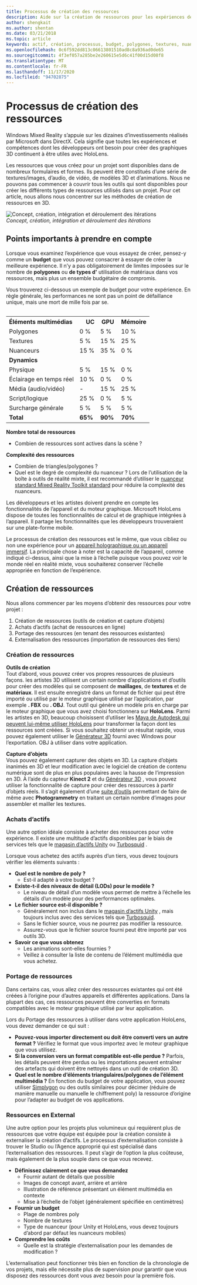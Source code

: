 ```yaml
---
title: Processus de création des ressources
description: Aide sur la création de ressources pour les expériences de réalité mixte.
author: shengkait
ms.author: shentan
ms.date: 03/21/2018
ms.topic: article
keywords: actif, création, processus, budget, polygones, textures, nuanceurs, performances, casque de réalité mixte, casque de réalité mixte, casque de réalité virtuelle, HoloLens, MRTK, kit de ressources de réalité mixte, ressources
ms.openlocfilehash: 0c6f592dd813c06613801510ad8c8a936ad0de65
ms.sourcegitcommit: 4f3ef057a285be2e260615e5d6c41f00d15d08f8
ms.translationtype: MT
ms.contentlocale: fr-FR
ms.lasthandoff: 11/17/2020
ms.locfileid: "94702875"
---
```

# <a name="asset-creation-process"></a>Processus de création des ressources

Windows Mixed Reality s’appuie sur les dizaines d’investissements réalisés par Microsoft dans DirectX. Cela signifie que toutes les expériences et compétences dont les développeurs ont besoin pour créer des graphiques 3D continuent à être utiles avec HoloLens.

Les ressources que vous créez pour un projet sont disponibles dans de nombreux formulaires et formes. Ils peuvent être constitués d’une série de textures/images, d’audio, de vidéo, de modèles 3D et d’animations. Nous ne pouvons pas commencer à couvrir tous les outils qui sont disponibles pour créer les différents types de ressources utilisés dans un projet. Pour cet article, nous allons nous concentrer sur les méthodes de création de ressources en 3D.

![Concept, création, intégration et déroulement des itérations](images/concept-creation-integration-iteration-flow-640px.jpg)<br>
*Concept, création, intégration et déroulement des itérations*

## <a name="things-to-consider"></a>Points importants à prendre en compte

Lorsque vous examinez l’expérience que vous essayez de créer, pensez-y comme un **budget** que vous pouvez consacrer à essayer de créer la meilleure expérience. Il n’y a pas obligatoirement de limites imposées sur le nombre de **polygones** ou **de types d'** utilisation de matériaux dans vos ressources, mais plus un ensemble budgétaire de compromis.

Vous trouverez ci-dessous un exemple de budget pour votre expérience. En règle générale, les performances ne sont pas un point de défaillance unique, mais une mort de mille fois par se.
<br>

<table style="float:right; margin-left: 10px;">
<tr>
<th style="text-align:left;"><b>Éléments multimédias</b></th><th style="text-align:right;"> UC</th><th> GPU</th><th> Mémoire</th>
</tr><tr>
<td> Polygones</td><td> 0 %</td><td> 5 %</td><td> 10 %</td>
</tr><tr>
<td> Textures</td><td> 5 %</td><td> 15 %</td><td>25 %</td>
</tr><tr>
<td> Nuanceurs</td><td> 15 %</td><td> 35 %</td><td> 0 %</td>
</tr><tr>
<td> <b>Dynamics</b></td><td></td><td></td><td></td>
</tr><tr>
<td> Physique</td><td> 5 %</td><td> 15 %</td><td> 0 %</td>
</tr><tr>
<td> Éclairage en temps réel</td><td> 10 %</td><td> 0 %</td><td> 0 %</td>
</tr><tr>
<td> Média (audio/vidéo)</td><td> -</td><td> 15 %</td><td> 25 %</td>
</tr><tr>
<td> Script/logique</td><td> 25 %</td><td> 0 %</td><td> 5 %</td>
</tr><tr>
<td> Surcharge générale</td><td> 5 %</td><td> 5 %</td><td> 5 %</td>
</tr><tr>
<td> <b>Total</b></td><td> <b>65%</b></td><td> <b>90%</b></td><td> <b>70%</b></td>
</tr>
</table>

**Nombre total de ressources**
* Combien de ressources sont actives dans la scène ?

**Complexité des ressources**
* Combien de triangles/polygones ?
* Quel est le degré de complexité du nuanceur ? Lors de l’utilisation de la boîte à outils de réalité mixte, il est recommandé d’utiliser le [nuanceur standard Mixed Reality Toolkit standard](https://github.com/microsoft/MixedRealityToolkit-Unity/blob/mrtk_release/Documentation/README_MRTKStandardShader.md) pour réduire la complexité des nuanceurs.

Les développeurs et les artistes doivent prendre en compte les fonctionnalités de l’appareil et du moteur graphique. Microsoft HoloLens dispose de toutes les fonctionnalités de calcul et de graphique intégrées à l’appareil. Il partage les fonctionnalités que les développeurs trouveraient sur une plate-forme mobile.

Le processus de création des ressources est le même, que vous cibliez ou non une expérience pour un [appareil holographique ou un appareil immersif](../discover/mixed-reality.md#the-mixed-reality-spectrum). La principale chose à noter est la capacité de l’appareil, comme indiqué ci-dessus, ainsi que la mise à l’échelle puisque vous pouvez voir le monde réel en réalité mixte, vous souhaiterez conserver l’échelle appropriée en fonction de l’expérience.

## <a name="authoring-assets"></a>Création de ressources

Nous allons commencer par les moyens d’obtenir des ressources pour votre projet :
1. Création de ressources (outils de création et capture d’objets)
2. Achats d’actifs (achat de ressources en ligne)
3. Portage des ressources (en tenant des ressources existantes)
4. Externalisation des ressources (importation de ressources des tiers)

### <a name="creating-assets"></a>Création de ressources

**Outils de création**<br>
Tout d’abord, vous pouvez créer vos propres ressources de plusieurs façons. les artistes 3D utilisent un certain nombre d’applications et d’outils pour créer des modèles qui se composent de **maillages**, de **textures** et de **matériaux**. Il est ensuite enregistré dans un format de fichier qui peut être importé ou utilisé par le moteur graphique utilisé par l’application, par exemple **. FBX** ou **. OBJ**. Tout outil qui génère un modèle pris en charge par le moteur graphique que vous avez choisi fonctionnera sur **HoloLens**. Parmi les artistes en 3D, beaucoup choisissent d’utiliser les [Maya de Autodesk qui peuvent lui-même utiliser HoloLens](https://www.youtube.com/watch?v=q0K3n0Gf8mA) pour transformer la façon dont les ressources sont créées. Si vous souhaitez obtenir un résultat rapide, vous pouvez également utiliser le [Générateur 3D](https://developer.microsoft.com/windows/hardware/3d-print/3d-builder-resources) fourni avec Windows pour l’exportation. OBJ à utiliser dans votre application.

**Capture d’objets**<br>
Vous pouvez également capturer des objets en 3D. La capture d’objets inanimés en 3D et leur modification avec le logiciel de création de contenu numérique sont de plus en plus populaires avec la hausse de l’impression en 3D. À l’aide du capteur **Kinect 2** et du [Générateur 3D](https://developer.microsoft.com/windows/hardware/3d-print/3d-builder-resources) , vous pouvez utiliser la fonctionnalité de capture pour créer des ressources à partir d’objets réels. Il s’agit également d’une [suite d’outils](https://en.wikipedia.org/wiki/Comparison_of_photogrammetry_software) permettant de faire de même avec **Photogrammetry** en traitant un certain nombre d’images pour assembler et mailler les textures.

### <a name="purchasing-assets"></a>Achats d’actifs

Une autre option idéale consiste à acheter des ressources pour votre expérience. Il existe une multitude d’actifs disponibles par le biais de services tels que le [magasin d’actifs Unity](https://www.assetstore.unity3d.com/) ou [Turbosquid](https://www.turbosquid.com/) .

Lorsque vous achetez des actifs auprès d’un tiers, vous devez toujours vérifier les éléments suivants :
* **Quel est le nombre de poly ?**
  * Est-il adapté à votre budget ?
* **Existe-t-il des niveaux de détail (LODs) pour le modèle ?**
  * Le niveau de détail d’un modèle vous permet de mettre à l’échelle les détails d’un modèle pour des performances optimales.
* **Le fichier source est-il disponible ?**
  * Généralement non inclus dans le [magasin d’actifs Unity](https://www.assetstore.unity3d.com/) , mais toujours inclus avec des services tels que [Turbosquid](https://www.turbosquid.com/).
  * Sans le fichier source, vous ne pourrez pas modifier la ressource.
  * Assurez-vous que le fichier source fourni peut être importé par vos outils 3D.
* **Savoir ce que vous obtenez**
  * Les animations sont-elles fournies ?
  * Veillez à consulter la liste de contenu de l’élément multimédia que vous achetez.

### <a name="porting-assets"></a>Portage de ressources

Dans certains cas, vous allez créer des ressources existantes qui ont été créées à l’origine pour d’autres appareils et différentes applications. Dans la plupart des cas, ces ressources peuvent être converties en formats compatibles avec le moteur graphique utilisé par leur application.

Lors du Portage des ressources à utiliser dans votre application HoloLens, vous devez demander ce qui suit :
* **Pouvez-vous importer directement ou doit être converti vers un autre format ?** Vérifiez le format que vous importez avec le moteur graphique que vous utilisez.
* **Si la conversion vers un format compatible est-elle perdue ?** Parfois, les détails peuvent être perdus ou les importations peuvent entraîner des artefacts qui doivent être nettoyés dans un outil de création 3D.
* **Quel est le nombre d’éléments triangulaires/polygones de l’élément multimédia ?** En fonction du budget de votre application, vous pouvez utiliser [Simplygon](https://www.simplygon.com/) ou des outils similaires pour décimer (réduire de manière manuelle ou manuelle le chiffrement poly) la ressource d’origine pour l’adapter au budget de vos applications.

### <a name="outsourcing-assets"></a>Ressources en External

Une autre option pour les projets plus volumineux qui requièrent plus de ressources que votre équipe est équipée pour la création consiste à externaliser la création d’actifs. Le processus d’externalisation consiste à trouver le Studio ou l’Agence approprié qui est spécialisé dans l’externalisation des ressources. Il peut s’agir de l’option la plus coûteuse, mais également de la plus souple dans ce que vous recevez.
* **Définissez clairement ce que vous demandez**
  * Fournir autant de détails que possible
  * Images de concept avant, arrière et arrière
  * Illustration de référence présentant un élément multimédia en contexte
  * Mise à l’échelle de l’objet (généralement spécifiée en centimètres)
* **Fournir un budget**
  * Plage de nombres poly
  * Nombre de textures
  * Type de nuanceur (pour Unity et HoloLens, vous devez toujours d’abord par défaut les nuanceurs mobiles)
* **Comprendre les coûts**
  * Quelle est la stratégie d’externalisation pour les demandes de modification ?

L’externalisation peut fonctionner très bien en fonction de la chronologie de vos projets, mais elle nécessite plus de supervision pour garantir que vous disposez des ressources dont vous avez besoin pour la première fois.
